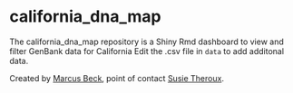 # california_dna_map

<!-- badges: start -->
<!-- badges: end -->

The california_dna_map repository is a Shiny Rmd dashboard to view and filter GenBank data for California Edit the .csv file in `data` to add additonal data.

Created by [Marcus Beck](mailto:marcusb@sccwrp.org), point of contact [Susie Theroux](mailto:susannat@sccwrp.org).